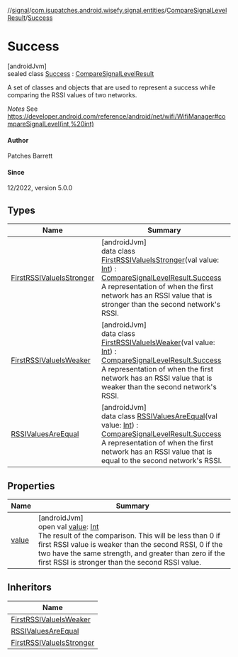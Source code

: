 //[signal](../../../../index.md)/[com.isupatches.android.wisefy.signal.entities](../../index.md)/[CompareSignalLevelResult](../index.md)/[Success](index.md)

# Success

[androidJvm]\
sealed class [Success](index.md) : [CompareSignalLevelResult](../index.md)

A set of classes and objects that are used to represent a success while comparing the RSSI values of two networks.

*Notes* See https://developer.android.com/reference/android/net/wifi/WifiManager#compareSignalLevel(int,%20int)

#### Author

Patches Barrett

#### Since

12/2022, version 5.0.0

## Types

| Name | Summary |
|---|---|
| [FirstRSSIValueIsStronger](-first-r-s-s-i-value-is-stronger/index.md) | [androidJvm]<br>data class [FirstRSSIValueIsStronger](-first-r-s-s-i-value-is-stronger/index.md)(val value: [Int](https://kotlinlang.org/api/latest/jvm/stdlib/kotlin/-int/index.html)) : [CompareSignalLevelResult.Success](index.md)<br>A representation of when the first network has an RSSI value that is stronger than the second network's RSSI. |
| [FirstRSSIValueIsWeaker](-first-r-s-s-i-value-is-weaker/index.md) | [androidJvm]<br>data class [FirstRSSIValueIsWeaker](-first-r-s-s-i-value-is-weaker/index.md)(val value: [Int](https://kotlinlang.org/api/latest/jvm/stdlib/kotlin/-int/index.html)) : [CompareSignalLevelResult.Success](index.md)<br>A representation of when the first network has an RSSI value that is weaker than the second network's RSSI. |
| [RSSIValuesAreEqual](-r-s-s-i-values-are-equal/index.md) | [androidJvm]<br>data class [RSSIValuesAreEqual](-r-s-s-i-values-are-equal/index.md)(val value: [Int](https://kotlinlang.org/api/latest/jvm/stdlib/kotlin/-int/index.html)) : [CompareSignalLevelResult.Success](index.md)<br>A representation of when the first network has an RSSI value that is equal to the second network's RSSI. |

## Properties

| Name | Summary |
|---|---|
| [value](value.md) | [androidJvm]<br>open val [value](value.md): [Int](https://kotlinlang.org/api/latest/jvm/stdlib/kotlin/-int/index.html)<br>The result of the comparison. This will be less than 0 if first RSSI value is weaker than the second RSSI, 0 if the two have the same strength, and greater than zero if the first RSSI is stronger than the second RSSI value. |

## Inheritors

| Name |
|---|
| [FirstRSSIValueIsWeaker](-first-r-s-s-i-value-is-weaker/index.md) |
| [RSSIValuesAreEqual](-r-s-s-i-values-are-equal/index.md) |
| [FirstRSSIValueIsStronger](-first-r-s-s-i-value-is-stronger/index.md) |
